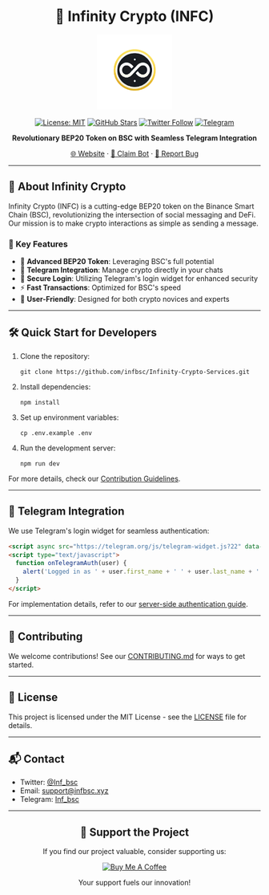<div align="center">

# 🌌 Infinity Crypto (INFC)

<img src="./coin.png" alt="Infinity Crypto Logo" width="150px"/>

[![License: MIT](https://img.shields.io/badge/License-MIT-F1B90C.svg)](https://opensource.org/licenses/MIT)
[![GitHub Stars](https://img.shields.io/github/stars/infbsc/Infinity-Crypto-Services.svg?style=social&label=Star)](https://github.com/infbsc/Infinity-Crypto-Services/stargazers)
[![Twitter Follow](https://img.shields.io/twitter/follow/Inf_bsc?style=social)](https://twitter.com/Inf_bsc)
[![Telegram](https://img.shields.io/badge/Join-Telegram-F1B90C.svg)](https://t.me/Inf_bsc)

**Revolutionary BEP20 Token on BSC with Seamless Telegram Integration**

[🌐 Website](https://infbsc.xyz) · [🤖 Claim Bot](https://t.me/InfinityClaimBot) · [🐛 Report Bug](https://github.com/infbsc/Infinity-Crypto-Services/issues)

</div>

---

## 🚀 About Infinity Crypto

Infinity Crypto (INFC) is a cutting-edge BEP20 token on the Binance Smart Chain (BSC), revolutionizing the intersection of social messaging and DeFi. Our mission is to make crypto interactions as simple as sending a message.

### 🌟 Key Features

- 💎 **Advanced BEP20 Token**: Leveraging BSC's full potential
- 🤖 **Telegram Integration**: Manage crypto directly in your chats
- 🔐 **Secure Login**: Utilizing Telegram's login widget for enhanced security
- ⚡ **Fast Transactions**: Optimized for BSC's speed
- 🌈 **User-Friendly**: Designed for both crypto novices and experts

---

## 🛠️ Quick Start for Developers

1. Clone the repository:
   ```
   git clone https://github.com/infbsc/Infinity-Crypto-Services.git
   ```
2. Install dependencies:
   ```
   npm install
   ```
3. Set up environment variables:
   ```
   cp .env.example .env
   ```
4. Run the development server:
   ```
   npm run dev
   ```

For more details, check our [Contribution Guidelines](CONTRIBUTING.md).

---

## 📱 Telegram Integration

We use Telegram's login widget for seamless authentication:

```html
<script async src="https://telegram.org/js/telegram-widget.js?22" data-telegram-login="InfinityClaimBot" data-size="medium" data-onauth="onTelegramAuth(user)" data-request-access="write"></script>
<script type="text/javascript">
  function onTelegramAuth(user) {
    alert('Logged in as ' + user.first_name + ' ' + user.last_name + ' (' + user.id + (user.username ? ', @' + user.username : '') + ')');
  }
</script>
```

For implementation details, refer to our [server-side authentication guide](SERVER_AUTH.md).

---

## 🤝 Contributing

We welcome contributions! See our [CONTRIBUTING.md](CONTRIBUTING.md) for ways to get started.

---

## 📜 License

This project is licensed under the MIT License - see the [LICENSE](LICENSE) file for details.

---

## 📬 Contact

- Twitter: [@Inf_bsc](https://twitter.com/Inf_bsc)
- Email: support@infbsc.xyz
- Telegram: [Inf_bsc](https://t.me/Inf_bsc)

---

<div align="center">

## 💖 Support the Project

If you find our project valuable, consider supporting us:

[<img src="https://cdn.buymeacoffee.com/buttons/v2/default-yellow.png" width="200" alt="Buy Me A Coffee">](https://buymeacoffee.com/nectariferous.coffee?new=1)

Your support fuels our innovation!

</div>